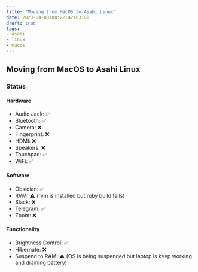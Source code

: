 ```yaml
---
title: "Moving from MacOS to Asahi Linux"
date: 2023-04-03T00:22:42+03:00
draft: true
tags:
- asahi
- linux
- macos
---
```


## Moving from MacOS to Asahi Linux

### Status
#### Hardware
- Audio Jack: ✅
- Bluetooth: ✅
- Camera: ❌
- Fingerprint: ❌
- HDMI: ❌
- Speakers: ❌
- Touchpad: ✅
- WiFi: ✅

#### Software
- Obsidian: ✅
- RVM: ⚠ (rvm is installed but ruby build fails)
- Slack: ❌
- Telegram: ✅
- Zoom: ❌

#### Functionality
- Brightness Control: ✅
- Hibernate: ❌
- Suspend to RAM: ⚠ (OS is being suspended but laptop is keep working and draining battery)
